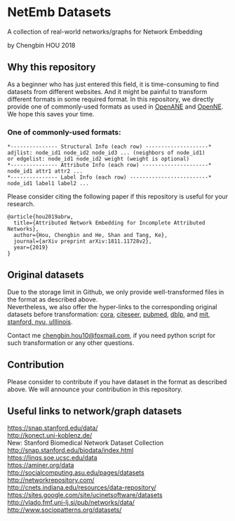 # NetEmb Datasets
A collection of real-world networks/graphs for Network Embedding

by Chengbin HOU 2018

## Why this repository
As a beginner who has just entered this field, it is time-consuming to find datasets from different websites. And it might be painful to transform different formats in some required format. In this repository, we directly provide one of commonly-used formats as used in [OpenANE](https://github.com/houchengbin/OpenANE) and [OpenNE](https://github.com/thunlp/OpenNE). We hope this saves your time.

### One of commonly-used formats:
```
*--------------- Structural Info (each row) --------------------*
adjlist: node_id1 node_id2 node_id3 ... (neighbors of node_id1)
or edgelist: node_id1 node_id2 weight (weight is optional)
*--------------- Attribute Info (each row) ---------------------*
node_id1 attr1 attr2 ...
*--------------- Label Info (each row) -------------------------*
node_id1 label1 label2 ...
```

Please consider citing the following paper if this repository is useful for your research.
```
@article{hou2019abrw,
  title={Attributed Network Embedding for Incomplete Attributed Networks},
  author={Hou, Chengbin and He, Shan and Tang, Ke},
  journal={arXiv preprint arXiv:1811.11728v2},
  year={2019}
}
```

## Original datasets
Due to the storage limit in Github, we only provide well-transformed files in the format as described above.
<br> Nevertheless, we also offer the hyper-links to the corresponding original datasets before transformation: [cora](https://github.com/thunlp/OpenNE), [citeseer](https://github.com/kimiyoung/planetoid), [pubmed](https://github.com/kimiyoung/planetoid), [dblp](https://github.com/shiruipan/TriDNR/tree/master/data), and [mit, stanford, nyu, uIllinois](https://www.sciencedirect.com/science/article/pii/S0378437111009186). 

Contact me chengbin.hou10@foxmail.com, if you need python script for such transformation or any other questions.

## Contribution
Please consider to contribute if you have dataset in the format as described above. We will announce your contribution in this repository.

## Useful links to network/graph datasets
https://snap.stanford.edu/data/ <br>
http://konect.uni-koblenz.de/ <br>
New: Stanford Biomedical Network Dataset Collection <br>
http://snap.stanford.edu/biodata/index.html <br>
https://linqs.soe.ucsc.edu/data <br>
https://aminer.org/data <br>
http://socialcomputing.asu.edu/pages/datasets <br>
http://networkrepository.com/ <br>
http://cnets.indiana.edu/resources/data-repository/ <br>
https://sites.google.com/site/ucinetsoftware/datasets <br>
http://vlado.fmf.uni-lj.si/pub/networks/data/ <br>
http://www.sociopatterns.org/datasets/ <br>



